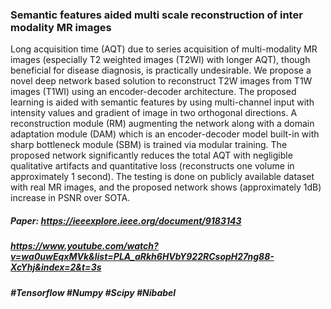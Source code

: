 ### Semantic features aided multi scale reconstruction of inter modality MR images
Long acquisition time (AQT) due to series acquisition of multi-modality MR images (especially T2 weighted images (T2WI) with longer AQT), though beneficial for disease diagnosis, is practically undesirable. We propose a novel deep network based solution to reconstruct T2W images from T1W images (T1WI) using an encoder-decoder architecture. The proposed learning is aided with semantic features by using multi-channel input with intensity values and gradient of image in two orthogonal directions. A reconstruction module (RM) augmenting the network along with a domain adaptation module (DAM) which is an encoder-decoder model built-in with sharp bottleneck module (SBM) is trained via modular training. The proposed network significantly reduces the total AQT with negligible qualitative artifacts and quantitative loss (reconstructs one volume in approximately 1 second). The testing is done on publicly available dataset with real MR images, and the proposed network shows (approximately 1dB) increase in PSNR over SOTA. 

##### Paper: https://ieeexplore.ieee.org/document/9183143

##### https://www.youtube.com/watch?v=wa0uwEqxMVk&list=PLA_aRkh6HVbY922RCsopH27ng88-XcYhj&index=2&t=3s

##### #Tensorflow #Numpy #Scipy #Nibabel 


